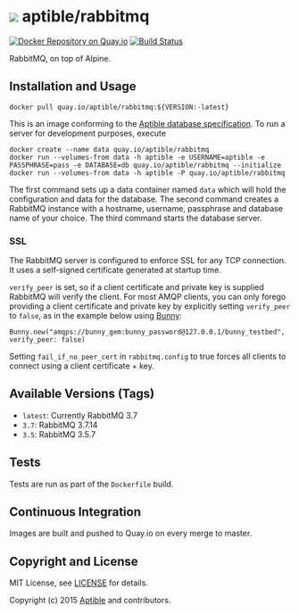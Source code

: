 # ![](https://gravatar.com/avatar/11d3bc4c3163e3d238d558d5c9d98efe?s=64) aptible/rabbitmq

[![Docker Repository on Quay.io](https://quay.io/repository/aptible/rabbitmq/status "Docker Repository on Quay.io")](https://quay.io/repository/aptible/rabbitmq)
[![Build Status](https://travis-ci.org/aptible/docker-rabbitmq.svg?branch=master)](https://travis-ci.org/aptible/docker-rabbitmq)

RabbitMQ, on top of Alpine.

## Installation and Usage

    docker pull quay.io/aptible/rabbitmq:${VERSION:-latest}

This is an image conforming to the [Aptible database specification](https://support.aptible.com/topics/paas/deploy-custom-database/). To run a server for development purposes, execute

    docker create --name data quay.io/aptible/rabbitmq
    docker run --volumes-from data -h aptible -e USERNAME=aptible -e PASSPHRASE=pass -e DATABASE=db quay.io/aptible/rabbitmq --initialize
    docker run --volumes-from data -h aptible -P quay.io/aptible/rabbitmq

The first command sets up a data container named `data` which will hold the configuration and data for the database. 
The second command creates a RabbitMQ instance with a hostname, username, passphrase and database name of your choice. 
The third command starts the database server.

### SSL

The RabbitMQ server is configured to enforce SSL for any TCP connection. It uses a self-signed certificate generated at 
startup time.

`verify_peer` is set, so if a client certificate and private key is supplied RabbitMQ will verify the client. For most 
 AMQP clients, you can only forego providing a client certificate and private key by explicitly setting `verify_peer` to
 `false`, as in the example below using [Bunny](http://rubybunny.info/):
 
 ```
 Bunny.new("amqps://bunny_gem:bunny_password@127.0.0.1/bunny_testbed", verify_peer: false)
 ```
 
 Setting `fail_if_no_peer_cert` in `rabbitmq.config` to true forces all clients to connect using a client
 certificate + key.

## Available Versions (Tags)

* `latest`: Currently RabbitMQ 3.7
* `3.7`: RabbitMQ 3.7.14
* `3.5`: RabbitMQ 3.5.7

## Tests

Tests are run as part of the `Dockerfile` build.

## Continuous Integration

Images are built and pushed to Quay.io on every merge to master.

## Copyright and License

MIT License, see [LICENSE](LICENSE.md) for details.

Copyright (c) 2015 [Aptible](https://www.aptible.com) and contributors.
